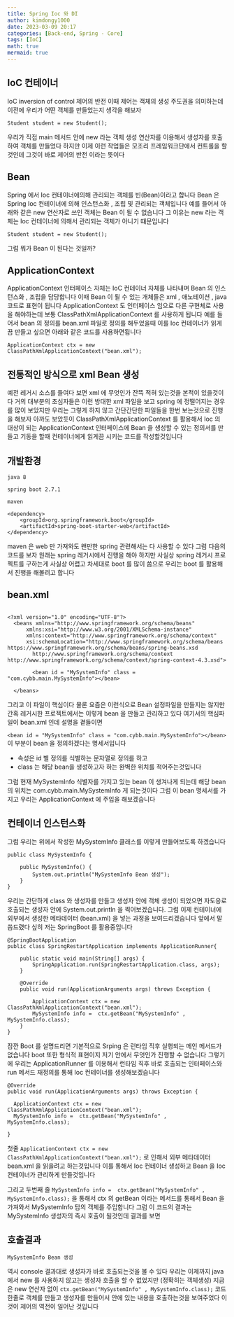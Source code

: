 ```yaml
---
title: Spring Ioc 와 DI 
author: kimdongy1000
date: 2023-03-09 20:17
categories: [Back-end, Spring - Core]
tags: [IoC]
math: true
mermaid: true
---
```


## IoC 컨테이너
IoC inversion of control 제어의 반전 이때 제어는 객체의 생성 주도권을 의미하는데 이전에 우리가 어떤 객체를 만들었는지 생각을 해보자 


```
Student student = new Student();
```

우리가 직접 main 메서드 안에 new 라는 객체 생성 연산자를 이용해서 생성자를 호출하여 객체를 만들었다 하지만 이제 이런 작업들은 모조리 프레임워크단에서 컨트롤을 할것인데
그것이 바로 제어의 반전 이라는 뜻이다 

## Bean
Spring 에서 Ioc 컨테이너에의해 관리되는 객체를 빈(Bean)이라고 합니다 Bean 은 Spring Ioc 컨테이너에 의해 인스턴스화 , 조립 및 관리되는 객체입니다 
예를 들어서 아래와 같은 new 연산자로 쓰인 객체는 Bean 이 될 수 없습니다 그 이유는 new 라는 객체는 Ioc 컨테이너에 의해서 관리되는 객체가 아니기 떄문입니다

```
Student student = new Student();
```

그럼 뭐가 Bean 이 된다는 것일까? 

## ApplicationContext
ApplicationContext 인터페이스 자체는 IoC 컨테이너 자체를 나타내며 Bean 의 인스턴스화 , 조립을 담당합니다 이때 Bean 이 될 수 있는 개체들은 xml , 애노테이션 , java 코드로 표현이 됩니다 ApplicationContext 도 인터페이스 임으로 다른 구현체로 사용을 해야하는데 보통 ClassPathXmlApplicationContext 를 사용하게 됩니다 예를 들어서 bean 의 정의를 bean.xml 파일로 정의를 해두었을때 이를 Ioc 컨테이너가 읽게끔 만들고 싶으면 아래와 같은 코드를 사용하면됩니다 

```
ApplicationContext ctx = new ClassPathXmlApplicationContext("bean.xml");
```



## 전통적인 방식으로 xml Bean 생성 
예전 레거시 소스를 들여다 보면 xml 에 무엇인가 잔뜩 적혀 있는것을 본적이 있을것이다 거의 대부분의 초심자들은 이런 방대한 xml 파일을 보고 spring 에 정떨어지는 경우를 많이 보았지만 우리는 그렇게 하지 않고 간단간단한 파일들을 한번 보는것으로 진행을 해보자 아까도 보았듯이 ClassPathXmlApplicationContext 를 활용해서 Ioc 의 대상이 되는 ApplicationContext 인터페이스에 Bean 을 생성할 수 있는 정의서를 만들고 기동을 할때 컨테이너에게 읽게끔 시키는 코드를 작성할것입니다 


## 개발환경 
```
java 8

spring boot 2.7.1

maven 

<dependency>
	<groupId>org.springframework.boot</groupId>
	<artifactId>spring-boot-starter-web</artifactId>
</dependency>
```

maven 은 web 만 가져와도 왠만한 spring 관련해서는 다 사용할 수 있다 그럼 다음의 코드를 보자 원래는 spring 레거시에서 진행을 해야 하지만 사실상 spring 레거시 프로젝트를 구하는게 사실상 어렵고 차세대로 boot 를 많이 씀으로 우리는 boot 를 활용해서 진행을 해볼려고 합니다

## bean.xml

```

<?xml version="1.0" encoding="UTF-8"?>
  <beans xmlns="http://www.springframework.org/schema/beans"
	  xmlns:xsi="http://www.w3.org/2001/XMLSchema-instance"
	  xmlns:context="http://www.springframework.org/schema/context"
	  xsi:schemaLocation="http://www.springframework.org/schema/beans https://www.springframework.org/schema/beans/spring-beans.xsd
		http://www.springframework.org/schema/context http://www.springframework.org/schema/context/spring-context-4.3.xsd">
		
	  	<bean id = "MySystemInfo" class = "com.cybb.main.MySystemInfo"></bean>

  </beans>
```

그리고 이 파일이 핵심이다 물론 요즘은 이런식으로 Bean 설정파일을 만들지는 않지만 간혹 레거시한 프로젝트에서는 이렇게 bean 을 만들고 관리하고 있다 
여기서의 핵심파일이 bean.xml 인데 설명을 곁들이면 

`<bean id = "MySystemInfo" class = "com.cybb.main.MySystemInfo"></bean>` 이 부분이 bean 을 정의하겠다는 명세서입니다 

* 속성은 id 별 정의를 식별하는 문자열로 정의를 하고 
* class 는 해당 bean을 생성하고자 하는 완벽한 위치를 적어주는것입니다 

그럼 현재 MySystemInfo 식별자를 가지고 있는 bean 이 생겨나게 되는데 해당 bean 의 위치는 com.cybb.main.MySystemInfo 게 되는것이다 
그럼 이 bean 명세서를 가지고 우리는 ApplicationContext 에 주입을 해보겠습니다 

## 컨테이너 인스턴스화 
그럼 우리는 위에서 작성한 MySystemInfo 클래스를 이렇게 만들어보도록 하겠습니다 

```
public class MySystemInfo {
	
	public MySystemInfo() {
		System.out.println("MySystemInfo Bean 생성");
	}	
}
```

우리는 간단하게 class 와 생성자를 만들고 생성자 안에 객체 생성이 되었으면 자도응로 호출되는 생성자 안에 System.out.println 을 찍어보겠습니다.
그럼 이제 컨테이너에 외부에서 생성한 메타데이터 (bean.xml) 을 넣는 과정을 보여드리겠습니다 앞에서 말씀드렸다 싶히 저는 SpringBoot 를 활용중입니다 

```
@SpringBootApplication
public class SpringRestartApplication implements ApplicationRunner{

	public static void main(String[] args) {
		SpringApplication.run(SpringRestartApplication.class, args);
	}

	@Override
	public void run(ApplicationArguments args) throws Exception {

		ApplicationContext ctx = new ClassPathXmlApplicationContext("bean.xml");
		MySystemInfo info =  ctx.getBean("MySystemInfo" , MySystemInfo.class);
	}
}

```
잠깐 Boot 를 설명드리면 기본적으로 Srping 은 런타임 직후 실행되는 메인 메서드가 없습니다 boot 또한 형식적 표현이지 저기 안에서 무엇인가 진행할 수 없습니다 
그렇기에 우리는 ApplicationRunner 를 이용해서 런타임 직후 바로 호출되는 인터페이스와 run 메서드 재정의를 통해 Ioc 컨테이너를 생성해보겠습니다

```
@Override
public void run(ApplicationArguments args) throws Exception {

  ApplicationContext ctx = new ClassPathXmlApplicationContext("bean.xml");
  MySystemInfo info =  ctx.getBean("MySystemInfo" , MySystemInfo.class);
  
}

```
첫줄 `ApplicationContext ctx = new ClassPathXmlApplicationContext("bean.xml");` 로 인해서 외부 메타데이터 bean.xml 을 읽을려고 하는것입니다 이를 통해서 Ioc 컨테이너 생성하고 Bean 을 Ioc 컨테이너가 관리하게 만들것입니다 

그리고 두번째 줄 `MySystemInfo info =  ctx.getBean("MySystemInfo" , MySystemInfo.class);` 을 통해서 ctx 의 getBean 이라는 메서드를 통해서 Bean 을 가져와서 MySystemInfo 탑의 객체를 주입합니다 그럼 이 코드의 결과는 MySystemInfo 생성자의 즉시 호출이 될것인데 결과를 보면 

## 호출결과 
```
MySystemInfo Bean 생성
```

역시 console 결과대로 생성자가 바로 호출되는것을 볼 수 있다 우리는 이제까지 java 에서 new 를 사용하지 않고는 생성자 호출을 할 수 없었지만 (정확히는 객체생성)
지금은 new 연산자 없이 `ctx.getBean("MySystemInfo" , MySystemInfo.class);` 코드 한줄로 객체를 만들고 생성자를 만들어서 안에 있는 내용을 호출하는것을 보여주었다 
이것이 제어의 역전이 일어난 것입니다